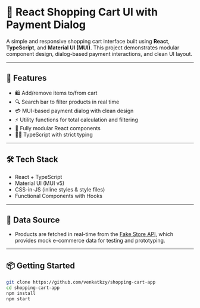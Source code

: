 # 🛒 React Shopping Cart UI with Payment Dialog

A simple and responsive shopping cart interface built using **React**, **TypeScript**, and **Material UI (MUI)**. This project demonstrates modular component design, dialog-based payment interactions, and clean UI layout.

---

## 🚀 Features

- 🛍️ Add/remove items to/from cart
- 🔍 Search bar to filter products in real time
- 💳 MUI-based payment dialog with clean design
- ⚡ Utility functions for total calculation and filtering
- 🧩 Fully modular React components
- 🧑‍💻 TypeScript with strict typing

---

## 🛠️ Tech Stack

- React + TypeScript
- Material UI (MUI v5)
- CSS-in-JS (inline styles & style files)
- Functional Components with Hooks

---

## 📡 Data Source

- Products are fetched in real-time from the [Fake Store API](https://fakestoreapi.com/), which provides mock e-commerce data for testing and prototyping.

---

## 📦 Getting Started

```bash
git clone https://github.com/venkatkzy/shopping-cart-app
cd shopping-cart-app
npm install
npm start
